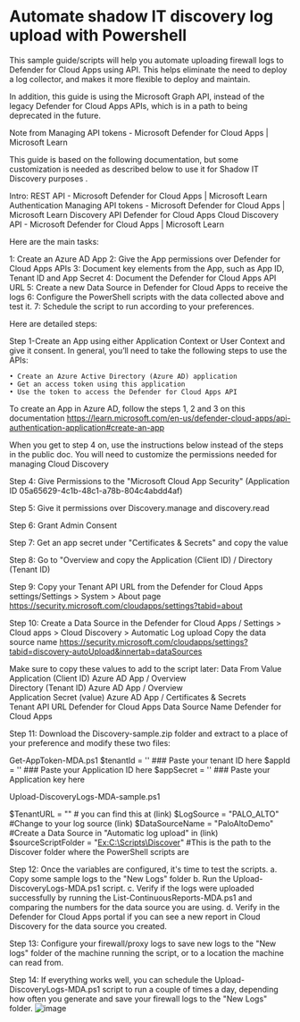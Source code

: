 # Automate shadow IT discovery log upload with Powershell
This sample guide/scripts will help you automate uploading firewall logs to Defender for Cloud Apps using API.
This helps eliminate the need to deploy a log collector, and makes it more flexible to deploy and maintain.

In addition, this guide is using the Microsoft Graph API, instead of the legacy Defender for Cloud Apps APIs, which is in a path to being deprecated in the future.

Note from Managing API tokens - Microsoft Defender for Cloud Apps | Microsoft Learn



This guide is based on the following documentation, but some customization is needed as described below to use it for Shadow IT Discovery purposes .

Intro: 	REST API - Microsoft Defender for Cloud Apps | Microsoft Learn
Authentication	Managing API tokens - Microsoft Defender for Cloud Apps | Microsoft Learn
Discovery API	Defender for Cloud Apps Cloud Discovery API - Microsoft Defender for Cloud Apps | Microsoft Learn

Here are the main tasks:

1:  Create an Azure AD App
2:  Give the App permissions over Defender for Cloud Apps APIs
3:  Document key elements from the App, such as App ID, Tenant ID and App Secret
4:  Document the Defender for Cloud Apps API URL
5:  Create a new Data Source in Defender for Cloud Apps to receive the logs
6:  Configure the PowerShell scripts with the data collected above and test it.
7:  Schedule the script to run according to your preferences.

Here are detailed steps:

Step 1-Create an App using either Application Context or User Context and give it consent.
In general, you’ll need to take the following steps to use the APIs:

	• Create an Azure Active Directory (Azure AD) application
	• Get an access token using this application
	• Use the token to access the Defender for Cloud Apps API



To create an App in Azure AD, follow the steps 1, 2 and 3 on this documentation
https://learn.microsoft.com/en-us/defender-cloud-apps/api-authentication-application#create-an-app

When you get to step 4 on, use the instructions below instead of the steps in the public doc.
You will need to customize the permissions needed for managing Cloud Discovery

Step 4: Give Permissions to the "Microsoft Cloud App Security" (Application ID 05a65629-4c1b-48c1-a78b-804c4abdd4af)


Step 5: Give it permissions over Discovery.manage and discovery.read


Step 6: Grant Admin Consent


Step 7: Get an app secret under "Certificates & Secrets" and copy the value


Step 8: Go to "Overview and copy the Application (Client ID) / Directory (Tenant ID)


Step 9: Copy your Tenant API URL from the Defender for Cloud Apps settings/Settings > System > About page
https://security.microsoft.com/cloudapps/settings?tabid=about




Step 10: Create a Data Source in the Defender for Cloud Apps / Settings > Cloud apps > Cloud Discovery > Automatic Log upload 
Copy the data source name
https://security.microsoft.com/cloudapps/settings?tabid=discovery-autoUpload&innertab=dataSources



Make sure to copy these values to add to the script later:
Data	From	Value
Application (Client ID)	Azure AD App / Overview 	
Directory (Tenant ID)	Azure AD App / Overview 	
Application Secret (value) 	Azure AD App / Certificates & Secrets	
Tenant API URL	Defender for Cloud Apps	
Data Source Name 	Defender for Cloud Apps	

Step 11: Download the Discovery-sample.zip folder and extract to a place of your preference and modify these two files:

Get-AppToken-MDA.ps1
$tenantId = '<Your Tenant ID>' ### Paste your tenant ID here
$appId = '<Your app ID>' ### Paste your Application ID here
$appSecret = '<Your App secret key value>' ### Paste your Application key here

Upload-DiscoveryLogs-MDA-sample.ps1

$TenantURL = "<Your Tenant URL>" # you can find this at (link) 
$LogSource = "PALO_ALTO" #Change to your log source (link) 
$DataSourceName = "PaloAltoDemo" #Create a Data Source in "Automatic log upload" in (link)
$sourceScriptFolder = "<Ex:C:\Scripts\Discover>" #This is the path to the Discover folder where the PowerShell scripts are

Step 12: Once the variables are configured, it's time to test the scripts.
	a. Copy some sample logs to the "New Logs" folder 
	b. Run the Upload-DiscoveryLogs-MDA.ps1 script.
	c. Verify if the logs were uploaded successfully by running the List-ContinuousReports-MDA.ps1 and comparing the numbers for the data source you are using.
	d. Verify in the Defender for Cloud Apps portal if you can see a new report in Cloud Discovery for the data source you created.

Step 13: Configure your firewall/proxy logs to save new logs to the "New logs" folder of the machine running the script, or to a location the machine can read from.

Step 14: If everything works well, you can schedule the Upload-DiscoveryLogs-MDA.ps1 script to run a couple of times a day, depending how often you generate and save your firewall logs to the "New Logs" folder.
![image](https://user-images.githubusercontent.com/116388443/218545496-f5f76f3c-7869-4d8c-b7d9-3885fc82b2c3.png)
